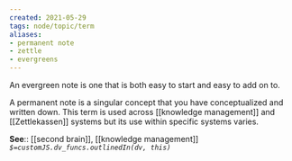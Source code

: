 ```yaml
---
created: 2021-05-29
tags: node/topic/term
aliases:
- permanent note
- zettle
- evergreens
---
```


An evergreen note is one that is both easy to start and easy to add on to.

A permanent note is a singular concept that you have conceptualized and written down. This term is used across [[knowledge management]] and [[Zettlekassen]] systems but its use within specific systems varies.  

**See**:: [[second brain]], [[knowledge management]]
*`$=customJS.dv_funcs.outlinedIn(dv, this)`*


